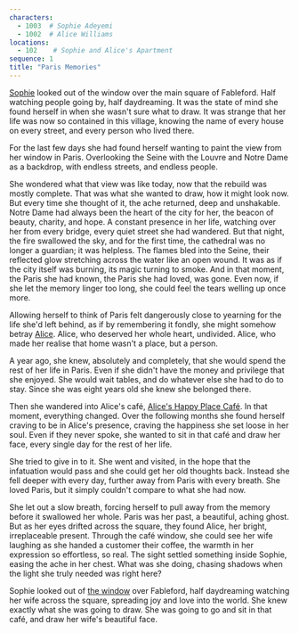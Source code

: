 ```yaml
---
characters: 
  - 1003  # Sophie Adeyemi
  - 1002  # Alice Williams
locations:
  - 102    # Sophie and Alice's Apartment
sequence: 1
title: "Paris Memories"
---
```


[Sophie](/stories/the-happy-place/characters/1003) looked out of the window over the main square of Fableford. Half watching people going by, half daydreaming. It was the state of mind she found herself in when she wasn't sure what to draw. It was strange that her life was now so contained in this village, knowing the name of every house on every street, and every person who lived there.

For the last few days she had found herself wanting to paint the view from her window in Paris. Overlooking the Seine with the Louvre and Notre Dame as a backdrop, with endless streets, and endless people.

She wondered what that view was like today, now that the rebuild was mostly complete. That was what she wanted to draw, how it might look now. But every time she thought of it, the ache returned, deep and unshakable. Notre Dame had always been the heart of the city for her, the beacon of beauty, charity, and hope. A constant presence in her life, watching over her from every bridge, every quiet street she had wandered. But that night, the fire swallowed the sky, and for the first time, the cathedral was no longer a guardian; it was helpless. The flames bled into the Seine, their reflected glow stretching across the water like an open wound. It was as if the city itself was burning, its magic turning to smoke. And in that moment, the Paris she had known, the Paris she had loved, was gone. Even now, if she let the memory linger too long, she could feel the tears welling up once more.

Allowing herself to think of Paris felt dangerously close to yearning for the life she'd left behind, as if by remembering it fondly, she might somehow betray [Alice](/stories/the-happy-place/characters/1002). Alice, who deserved her whole heart, undivided. Alice, who made her realise that home wasn't a place, but a person.

A year ago, she knew, absolutely and completely, that she would spend the rest of her life in Paris. Even if she didn't have the money and privilege that she enjoyed. She would wait tables, and do whatever else she had to do to stay. Since she was eight years old she knew she belonged there.

Then she wandered into Alice's café, [Alice's Happy Place Café](/stories/the-happy-place/locations/101). In that moment, everything changed. Over the following months she found herself craving to be in Alice's presence, craving the happiness she set loose in her soul. Even if they never spoke, she wanted to sit in that café and draw her face, every single day for the rest of her life.

She tried to give in to it. She went and visited, in the hope that the infatuation would pass and she could get her old thoughts back. Instead she fell deeper with every day, further away from Paris with every breath. She loved Paris, but it simply couldn't compare to what she had now.

She let out a slow breath, forcing herself to pull away from the memory before it swallowed her whole. Paris was her past, a beautiful, aching ghost. But as her eyes drifted across the square, they found Alice, her bright, irreplaceable present. Through the café window, she could see her wife laughing as she handed a customer their coffee, the warmth in her expression so effortless, so real. The sight settled something inside Sophie, easing the ache in her chest. What was she doing, chasing shadows when the light she truly needed was right here?

Sophie looked out of [the window](/stories/the-happy-place/locations/102) over Fableford, half daydreaming watching her wife across the square, spreading joy and love into the world. She knew exactly what she was going to draw. She was going to go and sit in that café, and draw her wife's beautiful face.
